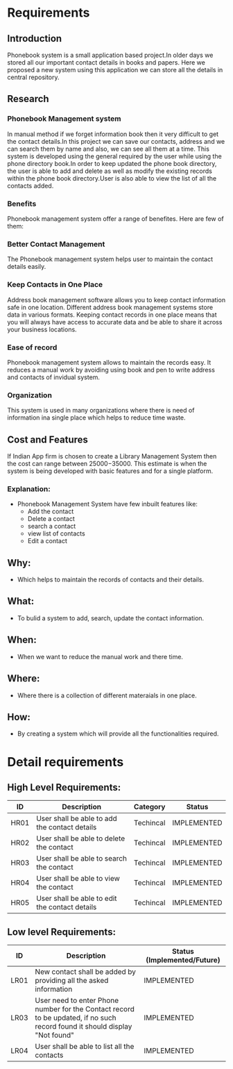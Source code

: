 # Requirements
## Introduction
Phonebook system is a small application based project.In older days we stored all our important contact details in books and papers. Here we proposed a new system using this application we can store all the details in central repository.
 
## Research
### Phonebook Management system 
In manual method if we forget information book then it very difficult to get the contact details.In this project we can save our contacts, address and we can search them by name and also, we can see all them at a time. This system is developed using the general required by the user while using the phone directory book.In order to keep updated the phone book directory, the user is able to add and delete as well as modify the existing records within the phone book directory.User is also able to view the list of all the contacts added.

### Benefits
Phonebook management system offer a range of benefites. Here are few of them: 

### Better Contact Management
The Phonebook management system helps user to maintain the contact details easily.  

### Keep Contacts in One Place
Address book management software allows you to keep contact information safe in one location. Different address book management systems store data in various formats. Keeping contact records in one place means that you will always have access to accurate data and be able to share it across your business locations.

### Ease of record
Phonebook management system allows to maintain the records easy. It reduces a manual work by avoiding using book and pen to write address and contacts of invidual system.

### Organization
This system is used in many organizations where there is need of information ina single place which helps to reduce time waste.  

## Cost and Features 
If Indian App firm is chosen to create a Library Management System then the cost can range between $25000-$35000. This estimate is when the system is being developed with basic features and for a single platform.



### Explanation:
* Phonebook Management System have few inbuilt features like:
    * Add the contact
    * Delete a contact
    * search a contact
    * view list of contacts
    * Edit a contact
     




## Why:
* Which helps to maintain the records of contacts and their details.

## What:
* To bulid a system to add, search, update the contact information.

## When:
* When we want to reduce the manual work and there time.

## Where:
* Where there is a collection of different materaials in one place.

## How:
* By creating a system which will provide all the functionalities required.

# Detail requirements
## High Level Requirements: 
| ID | Description | Category | Status | 
| ----- | ----- | ------- | ---------|
| HR01 | User shall be able to add the contact details   | Techincal | IMPLEMENTED |
| HR02 | User shall be able to delete the contact | Techincal | IMPLEMENTED | 
| HR03 | User shall be able to search the contact| Techincal |  IMPLEMENTED  |
| HR04 | User shall be able to view the contact| Techincal |  IMPLEMENTED  |
| HR05 | User shall be able to edit the contact details| Techincal |  IMPLEMENTED  |


##  Low level Requirements:
 
| ID | Description | Status (Implemented/Future) |
| -------- | ---------- | ----------- | 
| LR01 | New contact shall be added by providing all the asked information |  IMPLEMENTED |                                                                                          | LR02 | If user searches for an invalid contact "No contact found" message should be displayed |  IMPLEMENTED  |
| LR03 | User need to enter Phone number for the Contact record to be updated, if no such record  found it should display "Not found"  | IMPLEMENTED  |
| LR04 | User shall be able to list all the contacts | IMPLEMENTED  |
